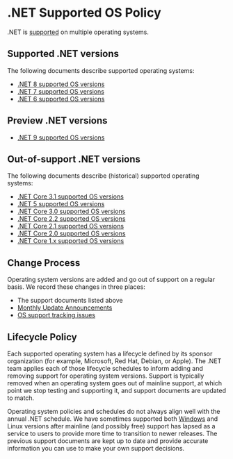 # .NET Supported OS Policy

.NET is [supported](support.md) on multiple operating systems.

## Supported .NET versions

The following documents describe supported operating systems:

* [.NET 8 supported OS versions](release-notes/8.0/supported-os.md)
* [.NET 7 supported OS versions](release-notes/7.0/supported-os.md)
* [.NET 6 supported OS versions](release-notes/6.0/supported-os.md)

## Preview .NET versions

* [.NET 9 supported OS versions](release-notes/9.0/supported-os.md)

## Out-of-support .NET versions

The following documents describe (historical) supported operating systems:

* [.NET Core 3.1 supported OS versions](release-notes/3.1/3.1-supported-os.md)
* [.NET 5 supported OS versions](release-notes/5.0/5.0-supported-os.md)
* [.NET Core 3.0 supported OS versions](release-notes/3.0/3.0-supported-os.md)
* [.NET Core 2.2 supported OS versions](release-notes/2.2/2.2-supported-os.md)
* [.NET Core 2.1 supported OS versions](release-notes/2.1/2.1-supported-os.md)
* [.NET Core 2.0 supported OS versions](release-notes/2.0/2.0-supported-os.md)
* [.NET Core 1.x supported OS versions](release-notes/1.0/1.0-supported-os.md)

## Change Process

Operating system versions are added and go out of support on a regular basis. We record these changes in three places:

* The support documents listed above
* [Monthly Update Announcements](https://github.com/dotnet/announcements/labels/Monthly-Update)
* [OS support tracking issues](https://github.com/dotnet/core/labels/os-support)

## Lifecycle Policy

Each supported operating system has a lifecycle defined by its sponsor organization (for example, Microsoft, Red Hat, Debian, or Apple). The .NET team applies each of those lifecycle schedules to inform adding and removing support for operating system versions. Support is typically removed when an operating system goes out of mainline support, at which point we stop testing and supporting it, and support documents are updated to match.

Operating system policies and schedules do not always align well with the annual .NET schedule. We have sometimes supported both [Windows](https://learn.microsoft.com/troubleshoot/windows-client/windows-7-eos-faq/windows-7-extended-security-updates-faq) and Linux versions after mainline (and possibly free) support has lapsed as a service to users to provide more time to transition to newer releases. The previous support documents are kept up to date and provide accurate information you can use to make your own support decisions.
